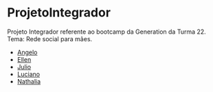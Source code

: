 # ProjetoIntegrador
Projeto Integrador referente ao bootcamp da Generation da Turma 22. Tema: Rede social para mães.

* [Angelo](https://github.com/ArcangeloAR)<br>
* [Ellen](https://github.com/Ellen-code)<br>
* [Julio](https://github.com/Julio-0417)<br>
* [Luciano](https://github.com/Lucianf5)<br>
* [Nathalia](https://github.com/FaveroNath)<br>


